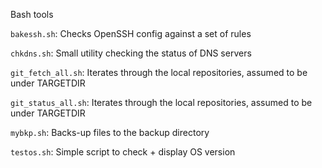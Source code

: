 Bash tools

`bakessh.sh`:
Checks OpenSSH config against a set of rules

`chkdns.sh`:
Small utility checking the status of DNS servers

`git_fetch_all.sh`:
Iterates through the local repositories, assumed to be under TARGETDIR

`git_status_all.sh`:
Iterates through the local repositories, assumed to be under TARGETDIR

`mybkp.sh`:
Backs-up files to the backup directory

`testos.sh`:
Simple script to check + display OS version
